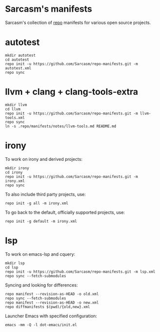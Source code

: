 # Sarcasm's manifests

Sarcasm's collection of [repo](https://gerrit.googlesource.com/git-repo)
manifests for various open source projects.

# autotest

    mkdir autotest
    cd autotest
    repo init -u https://github.com/Sarcasm/repo-manifests.git -m autotest.xml
    repo sync

# llvm + clang + clang-tools-extra

    mkdir llvm
    cd llvm
    repo init -u https://github.com/Sarcasm/repo-manifests.git -m llvm-tools.xml
    repo sync
    ln -s .repo/manifests/notes/llvm-tools.md README.md

# irony

To work on irony and derived projects:

    mkdir irony
    cd irony
    repo init -u https://github.com/Sarcasm/repo-manifests.git -m irony.xml
    repo sync

To also include third party projects, use:

    repo init -g all -m irony.xml

To go back to the default, officially supported projects, use:

    repo init -g default -m irony.xml

# lsp

To work on emacs-lsp and cquery:

    mkdir lsp
    cd lsp
    repo init -u https://github.com/Sarcasm/repo-manifests.git -m lsp.xml
    repo sync --fetch-submodules

Syncing and looking for differences:

    repo manifest --revision-as-HEAD -o old.xml
    repo sync --fetch-submodules
    repo manifest --revision-as-HEAD -o new.xml
    repo diffmanifests $(pwd)/{old,new}.xml

Launcher Emacs with specified configuration:

    emacs -mm -Q -l dot-emacs/init.el
